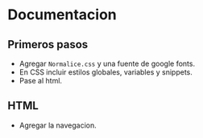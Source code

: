 # Documentacion

## Primeros pasos

* Agregar `Normalice.css` y una fuente de google fonts.
* En CSS incluir estilos globales, variables y snippets.
* Pase al html.

## HTML

* Agregar la navegacion.
